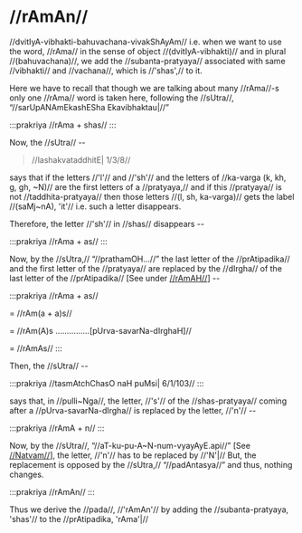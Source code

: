 # //rAmAn//

//dvitIyA-vibhakti-bahuvachana-vivakShAyAm// i.e. when we want to use
the word, //rAma// in the sense of object //(dvitIyA-vibhakti)// and in
plural //(bahuvachana)//, we add the //subanta-pratyaya// associated
with same //vibhakti// and //vachana//, which is //'shas',// to it.

Here we have to recall that though we are talking about many //rAma//-s
only one //rAma// word is taken here, following the //sUtra//,
“//sarUpANAmEkashESha Ekavibhaktau|//”

:::prakriya
//rAma + shas//
:::

Now, the //sUtra// --

> //lashakvataddhitE| 1/3/8//

says that if the letters //'l'// and //'sh'// and the letters of
//ka-varga (k, kh, g, gh, ~N)// are the first letters of a
//pratyaya,// and if this //pratyaya// is not //taddhita-pratyaya// then
those letters //(l, sh, ka-varga)// gets the label //(saMj~nA), 'it'//
i.e. such a letter disappears.

Therefore, the letter //'sh'// in //shas// disappears --

:::prakriya
//rAma + as//
:::

Now, by the //sUtra,// “//prathamOH...//” the last letter of the
//prAtipadika// and the first letter of the //pratyaya// are replaced by
the //dIrgha// of the last letter of the //prAtipadika// \[See under
[//rAmAH//](#/subanta/raama-sabdah/raama-1-3)] --

:::prakriya
//rAma + as//

= //rAm(a + a)s//

= //rAm(A)s ...............\[pUrva-savarNa-dIrghaH]//

= //rAmAs//
:::

Then, the //sUtra// --

:::prakriya
//tasmAtchChasO naH puMsi| 6/1/103//
:::

says that, in //pulli~Nga//, the letter, //'s'// of the
//shas-pratyaya// coming after a //pUrva-savarNa-dIrgha// is replaced by
the letter, //'n'// --

:::prakriya
//rAmA + n//
:::

Now, by the //sUtra//, “//aT-ku-pu-A~N-num-vyayAyE.api//” \[See
[//Natvam//](#/subanta/general/natvam)], the letter,
//'n'// has to be replaced by //'N'|// But, the replacement is opposed
by the //sUtra,// “//padAntasya//” and thus, nothing changes.

:::prakriya
//rAmAn//
:::

Thus we derive the //pada//, //'rAmAn'// by adding the
//subanta-pratyaya, 'shas'// to the //prAtipadika, 'rAma'|//
<!--stackedit_data:
eyJoaXN0b3J5IjpbMjAzMDMwMjM1OF19
-->
